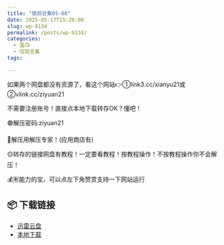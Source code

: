 ```yaml
---
title: "狼叔合集05-08"
date: 2025-05-17T15:20:00
slug: wp-9134
permalink: /posts/wp-9134/
categories:
  - 盖📺
  - 恰饭合集
tags:

---
```


如果两个网盘都没有资源了，看这个网站👉①link3.cc/xianyu21或②vlink.cc/ziyuan21

不需要注册账号！直接点本地下载转存OK？懂吧！

🟢解压密码:ziyuan21

🔵解压用解压专家！(应用商店有)

🟡转存的链接网盘有教程！一定要看教程！按教程操作！不按教程操作你不会解压！

💰🈶能力的宝，可以点左下角赞赏支持一下网站运行

## 📦 下载链接
- [迅雷云盘](https://blziyuan21.com/pay-download/9134?key=40bd78436d&down_id=0)
- [本地下载](https://blziyuan21.com/pay-download/9134?key=40bd78436d&down_id=1)

